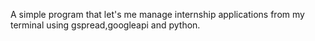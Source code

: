 A simple program that let's me manage internship applications from my terminal using gspread,googleapi and python.